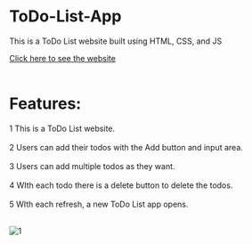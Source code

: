 # ToDo-List-App
This is a ToDo List website built using HTML, CSS, and JS

<a href="https://manishgihub.github.io/ToDo-List-App/">Click here to see the website</a><br><br>

# Features:

1 This is a ToDo List website.<br><br>
2 Users can add their todos with the Add button and input area.<br><br>
3 Users can add multiple todos as they want.<br><br>
4 WIth each todo there is a delete button to delete the todos.<br><br>
5 WIth each refresh, a new ToDo List app opens.<br><br>

![1](https://github.com/user-attachments/assets/260759c3-d521-49a1-b145-82852bfbb33c)
